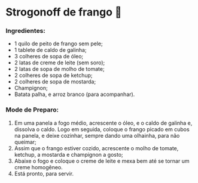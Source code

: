 # Strogonoff de frango :chicken:

### Ingredientes:

- 1 quilo de peito de frango sem pele;
- 1 tablete de caldo de galinha;
- 3 colheres de sopa de óleo;
- 2 latas de creme de leite (sem soro);
- 2 latas de sopa de molho de tomate;
- 2 colheres de sopa de ketchup;
- 2 colheres de sopa de mostarda;
- Champignon;
- Batata palha, e arroz branco (para acompanhar).

### Mode de Preparo:

1. Em uma panela a fogo médio, acrescente o óleo, e o caldo de galinha e, dissolva o caldo. Logo em seguida, coloque o frango picado em cubos na panela, e deixe cozinhar, sempre dando uma olhainha, para não queimar;
2. Assim que o frango estiver cozido, acrescente o molho de tomate, ketchup, a mostarda e champignon a gosto;
3. Abaixe o fogo e coloque o creme de leite e mexa bem até se tornar um creme homogêneo.
4. Está pronto, para servir.

